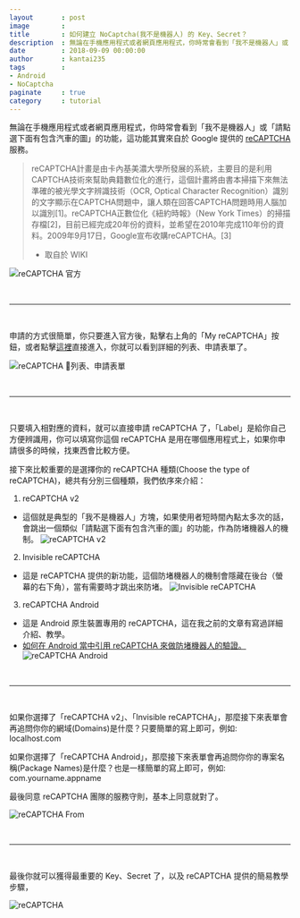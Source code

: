 ```yaml
---
layout       : post
image        : 
title        : 如何建立 NoCaptcha(我不是機器人) 的 Key、Secret？
description  : 無論在手機應用程式或者網頁應用程式，你時常會看到「我不是機器人」或「請點選下面有包含汽車的圖」的功能，這功能其實來自於 Google 提供的 ...
date         : 2018-09-09 00:00:00
author       : kantai235
tags         :
- Android
- NoCaptcha
paginate     : true
category     : tutorial
---
```


無論在手機應用程式或者網頁應用程式，你時常會看到「我不是機器人」或「請點選下面有包含汽車的圖」的功能，這功能其實來自於 Google 提供的 [reCAPTCHA](https://www.google.com/recaptcha/intro/v3beta.html) 服務。

> reCAPTCHA計畫是由卡內基美濃大學所發展的系統，主要目的是利用CAPTCHA技術來幫助典籍數位化的進行，這個計畫將由書本掃描下來無法準確的被光學文字辨識技術（OCR, Optical Character Recognition）識別的文字顯示在CAPTCHA問題中，讓人類在回答CAPTCHA問題時用人腦加以識別[1]。reCAPTCHA正數位化《紐約時報》（New York Times）的掃描存檔[2]，目前已經完成20年份的資料，並希望在2010年完成110年份的資料。2009年9月17日，Google宣布收購reCAPTCHA。[3]
>
> - 取自於 WIKI

![reCAPTCHA 官方](https://i.imgur.com/QBUvYAP.png)

<br />
<hr />
<br />

申請的方式很簡單，你只要進入官方後，點擊右上角的「My reCAPTCHA」按鈕，或者點擊[這裡](https://www.google.com/recaptcha/admin)直接進入，你就可以看到詳細的列表、申請表單了。

![reCAPTCHA 列表、申請表單](https://i.imgur.com/Wbj8YBc.png)

<br />
<hr />
<br />

只要填入相對應的資料，就可以直接申請 reCAPTCHA 了，「Label」是給你自己方便辨識用，你可以填寫你這個 reCAPTCHA 是用在哪個應用程式上，如果你申請很多的時候，找東西會比較方便。

接下來比較重要的是選擇你的 reCAPTCHA 種類(Choose the type of reCAPTCHA)，總共有分別三個種類，我們依序來介紹：

1. reCAPTCHA v2
- 這個就是典型的「我不是機器人」方塊，如果使用者短時間內點太多次的話，會跳出一個類似「請點選下面有包含汽車的圖」的功能，作為防堵機器人的機制。
![reCAPTCHA v2](http://www.suratkabar.id/wp-content/uploads/2017/03/captcha-register.png)

2. Invisible reCAPTCHA
- 這是 reCAPTCHA 提供的新功能，這個防堵機器人的機制會隱藏在後台（螢幕的右下角），當有需要時才跳出來防堵。
![Invisible reCAPTCHA](https://camo.githubusercontent.com/85a08c4bec4457be5c41e55f6ce92c6a5fb6efba/687474703a2f2f692e696d6775722e636f6d2f31645a39584b6e2e706e67)

3. reCAPTCHA Android
- 這是 Android 原生裝置專用的 reCAPTCHA，這在我之前的文章有寫過詳細介紹、教學。
- [如何在 Android 當中引用 reCAPTCHA 來做防堵機器人的驗證。](https://kantai235.github.io/2017/06/13/AndroidSafetyNetReCAPTCHAAPI/)
![reCAPTCHA Android](https://cdn-images-1.medium.com/max/2000/1*R_zMnMYcK7jeOAvDKyw--A.png)

<br />
<hr />
<br />

如果你選擇了「reCAPTCHA v2」、「Invisible reCAPTCHA」，那麼接下來表單會再追問你你的網域(Domains)是什麼？只要簡單的寫上即可，例如: localhost.com

如果你選擇了「reCAPTCHA Android」，那麼接下來表單會再追問你你的專案名稱(Package Names)是什麼？也是一樣簡單的寫上即可，例如: com.yourname.appname

最後同意 reCAPTCHA 團隊的服務守則，基本上同意就對了。

![reCAPTCHA From](https://imgur.com/Wbj8YBc.png)

<br />
<hr />
<br />

最後你就可以獲得最重要的 Key、Secret 了，以及 reCAPTCHA 提供的簡易教學步驟，

![reCAPTCHA](https://imgur.com/loSWJZi.png)